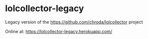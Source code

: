 # lolcollector-legacy
Legacy version of the https://github.com/chroda/lolcollector project

Online at: https://lolcollector-legacy.herokuapp.com/
